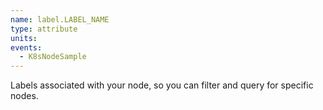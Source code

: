 ```yaml
---
name: label.LABEL_NAME
type: attribute
units:
events:
  - K8sNodeSample
---
```


Labels associated with your node, so you can filter and query for specific nodes.
